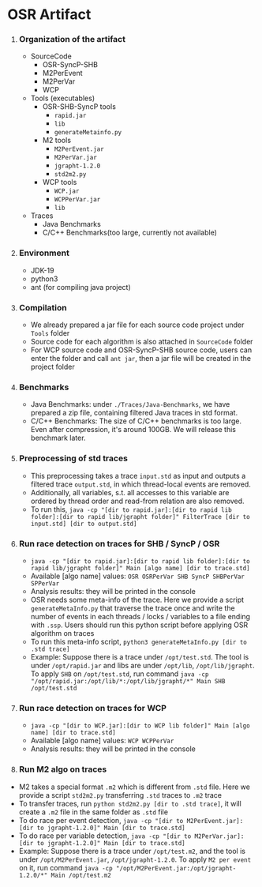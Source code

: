 # OSR Artifact

1. ### Organization of the artifact
   - SourceCode
       - OSR-SyncP-SHB
       - M2PerEvent
       - M2PerVar
       - WCP
   - Tools (executables)
       - OSR-SHB-SyncP tools
           - `rapid.jar`
           - `lib`
           - `generateMetainfo.py`
       - M2 tools
           - `M2PerEvent.jar`
           - `M2PerVar.jar`
           - `jgrapht-1.2.0`
           - `std2m2.py`
       - WCP tools
           - `WCP.jar`
           - `WCPPerVar.jar`
           - `lib`
   - Traces
       - Java Benchmarks
       - C/C++ Benchmarks(too large, currently not available)

2. ### Environment
   - JDK-19
   - python3
   - ant (for compiling java project)

3. ### Compilation
   - We already prepared a jar file for each source code project under `Tools` folder
   - Source code for each algorithm is also attached in `SourceCode` folder
   - For WCP source code and OSR-SyncP-SHB source code, users can enter the folder and call `ant jar`, then a jar file will be created in the project folder

4. ### Benchmarks
   - Java Benchmarks: under `./Traces/Java-Benchmarks`, we have prepared a zip file, containing filtered Java traces in std format.
   - C/C++ Benchmarks: The size of C/C++ benchmarks is too large. Even after compression, it's around 100GB. We will release this benchmark later.

5. ### Preprocessing of std traces
   - This preprocessing takes a trace `input.std` as input and outputs a filtered trace `output.std`, in which thread-local events are removed.
   - Additionally, all variables, s.t. all accesses to this variable are ordered by thread order and read-from relation are also removed.
   - To run this, `java -cp "[dir to rapid.jar]:[dir to rapid lib folder]:[dir to rapid lib/jgrapht folder]" FilterTrace [dir to input.std] [dir to output.std]`

6. ### Run race detection on traces for SHB / SyncP / OSR
   - `java -cp "[dir to rapid.jar]:[dir to rapid lib folder]:[dir to rapid lib/jgrapht folder]" Main [algo name] [dir to trace.std]`
   - Available [algo name] values: `OSR OSRPerVar SHB SyncP SHBPerVar SPPerVar`
   - Analysis results: they will be printed in the console 
   - OSR needs some meta-info of the trace. Here we provide a script `generateMetaInfo.py` that traverse the trace once and write the number of events in each threads / locks / variables to a file ending with `.ssp`. Users should run this python script before applying OSR algorithm on traces
   - To run this meta-info script, `python3 generateMetaInfo.py [dir to .std trace]`
   - Example: Suppose there is a trace under `/opt/test.std`. The tool is under `/opt/rapid.jar` and libs are under `/opt/lib`, `/opt/lib/jgrapht`. To apply `SHB` on `/opt/test.std`, run command `java -cp "/opt/rapid.jar:/opt/lib/*:/opt/lib/jgrapht/*" Main SHB /opt/test.std`

7. ### Run race detection on traces for WCP
   - `java -cp "[dir to WCP.jar]:[dir to WCP lib folder]" Main [algo name] [dir to trace.std]`
   - Available [algo name] values: `WCP WCPPerVar`
   - Analysis results: they will be printed in the console 

8.  ### Run M2 algo on traces
   - M2 takes a special format `.m2` which is different from `.std` file. Here we provide a script `std2m2.py` transferring `.std` traces to `.m2` trace
   - To transfer traces, run `python std2m2.py [dir to .std trace]`, it will create a `.m2` file in the same folder as `.std` file
   - To do race per event detection, `java -cp "[dir to M2PerEvent.jar]:[dir to jgrapht-1.2.0]" Main [dir to trace.std]`
   - To do race per variable detection, `java -cp "[dir to M2PerVar.jar]:[dir to jgrapht-1.2.0]" Main [dir to trace.std]`
   - Example: Suppose there is a trace under `/opt/test.m2`, and the tool is under `/opt/M2PerEvent.jar`, `/opt/jgrapht-1.2.0`. To apply `M2 per event` on it, run command `java -cp "/opt/M2PerEvent.jar:/opt/jgrapht-1.2.0/*" Main /opt/test.m2`
